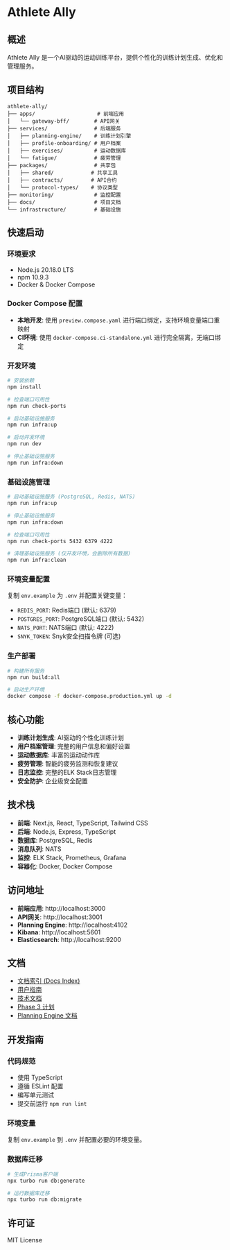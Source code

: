 # Athlete Ally

## 概述
Athlete Ally 是一个AI驱动的运动训练平台，提供个性化的训练计划生成、优化和管理服务。

## 项目结构

```
athlete-ally/
├── apps/                    # 前端应用
│   └── gateway-bff/        # API网关
├── services/               # 后端服务
│   ├── planning-engine/    # 训练计划引擎
│   ├── profile-onboarding/ # 用户档案
│   ├── exercises/          # 运动数据库
│   └── fatigue/            # 疲劳管理
├── packages/               # 共享包
│   ├── shared/            # 共享工具
│   ├── contracts/         # API合约
│   └── protocol-types/    # 协议类型
├── monitoring/             # 监控配置
├── docs/                   # 项目文档
└── infrastructure/         # 基础设施
```

## 快速启动

### 环境要求
- Node.js 20.18.0 LTS
- npm 10.9.3
- Docker & Docker Compose

### Docker Compose 配置
- **本地开发**: 使用 `preview.compose.yaml` 进行端口绑定，支持环境变量端口重映射
- **CI环境**: 使用 `docker-compose.ci-standalone.yml` 进行完全隔离，无端口绑定

### 开发环境
```bash
# 安装依赖
npm install

# 检查端口可用性
npm run check-ports

# 启动基础设施服务
npm run infra:up

# 启动开发环境
npm run dev

# 停止基础设施服务
npm run infra:down
```

### 基础设施管理
```bash
# 启动基础设施服务 (PostgreSQL, Redis, NATS)
npm run infra:up

# 停止基础设施服务
npm run infra:down

# 检查端口可用性
npm run check-ports 5432 6379 4222

# 清理基础设施服务 (仅开发环境，会删除所有数据)
npm run infra:clean
```

### 环境变量配置
复制 `env.example` 为 `.env` 并配置关键变量：
- `REDIS_PORT`: Redis端口 (默认: 6379)
- `POSTGRES_PORT`: PostgreSQL端口 (默认: 5432)  
- `NATS_PORT`: NATS端口 (默认: 4222)
- `SNYK_TOKEN`: Snyk安全扫描令牌 (可选)

### 生产部署
```bash
# 构建所有服务
npm run build:all

# 启动生产环境
docker compose -f docker-compose.production.yml up -d
```

## 核心功能

- **训练计划生成**: AI驱动的个性化训练计划
- **用户档案管理**: 完整的用户信息和偏好设置
- **运动数据库**: 丰富的运动动作库
- **疲劳管理**: 智能的疲劳监测和恢复建议
- **日志监控**: 完整的ELK Stack日志管理
- **安全防护**: 企业级安全配置

## 技术栈

- **前端**: Next.js, React, TypeScript, Tailwind CSS
- **后端**: Node.js, Express, TypeScript
- **数据库**: PostgreSQL, Redis
- **消息队列**: NATS
- **监控**: ELK Stack, Prometheus, Grafana
- **容器化**: Docker, Docker Compose

## 访问地址

- **前端应用**: http://localhost:3000
- **API网关**: http://localhost:3001
- **Planning Engine**: http://localhost:4102
- **Kibana**: http://localhost:5601
- **Elasticsearch**: http://localhost:9200

## 文档

- [文档索引 (Docs Index)](docs/README.md)
- [用户指南](docs/USER_GUIDE.md)
- [技术文档](docs/TECHNICAL_DOCS.md)
- [Phase 3 计划](docs/PHASE_3_PLAN.md)
- [Planning Engine 文档](services/planning-engine/README.md)

## 开发指南

### 代码规范
- 使用 TypeScript
- 遵循 ESLint 配置
- 编写单元测试
- 提交前运行 `npm run lint`

### 环境变量
复制 `env.example` 到 `.env` 并配置必要的环境变量。

### 数据库迁移
```bash
# 生成Prisma客户端
npx turbo run db:generate

# 运行数据库迁移
npx turbo run db:migrate
```

## 许可证

MIT License
